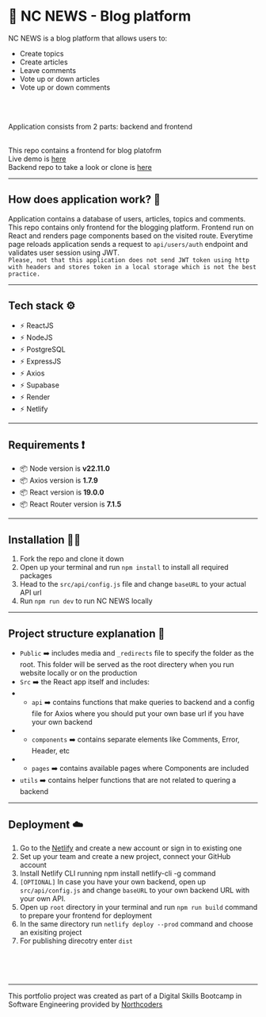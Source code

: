 # 📝 NC NEWS - Blog platform
NC NEWS is a blog platform that allows users to:
- Create topics
- Create articles
- Leave comments
- Vote up or down articles
- Vote up or down comments
<br />
<br />

Application consists from 2 parts: backend and frontend<br />
<br />

This repo contains a frontend for blog platofrm<br />
Live demo is [here](https://news-by-max-kly.netlify.app/)<br />
Backend repo to take a look or clone is [here](https://github.com/max-kly/nc-news)<br />

--- 
## How does application work? 🔧
Application contains a database of users, articles, topics and comments. This repo contains only frontend for the blogging platform. Frontend run on React and renders page components based on the visited route. Everytime page reloads application sends a request to `api/users/auth` endpoint and validates user session using JWT. <br />
``
Please, not that this application does not send JWT token using http with headers and stores token in a local storage which is not the best practice.
``

---
## Tech stack ⚙️
- ⚡ ReactJS
- ⚡ NodeJS
- ⚡ PostgreSQL
- ⚡ ExpressJS
- ⚡ Axios
- ⚡ Supabase
- ⚡ Render
- ⚡ Netlify
---
## Requirements ❗️
- 📦 Node version is **v22.11.0**
- 📦 Axios version is **1.7.9**
- 📦 React version is **19.0.0**
- 📦 React Router version is **7.1.5**<br />
---
## Installation 👨‍💻
1. Fork the repo and clone it down
2. Open up your terminal and run `npm install` to install all required packages
3. Head to the `src/api/config.js` file and change `baseURL` to your actual API url
3. Run `npm run dev` to run NC NEWS locally
---
## Project structure explanation 📁
- `Public` ➡️ includes media and `_redirects` file to specify the folder as the root. This folder will be served as the root directery when you run website locally or on the production<br />
- `Src` ➡️ the React app itself and includes:
- - `api` ➡️ contains functions that make queries to backend and a config file for Axios where you should put your own base url if you have your own backend
- - `components` ➡️ contains separate elements like Comments, Error, Header, etc
- - `pages` ➡️ contains available pages where Components are included
- `utils` ➡️ contains helper functions that are not related to quering a backend
---
## Deployment ☁️
1. Go to the [Netlify](https://www.netlify.com) and create a new account or sign in to existing one
2. Set up your team and create a new project, connect your GitHub account
3. Install Netlify CLI running npm install netlify-cli -g command
4. `[OPTIONAL]` In case you have your own backend, open up `src/api/config.js` and change `baseURL` to your own backend URL with your own API.
5. Open up `root` directory in your terminal and run `npm run build` command to prepare your frontend for deployment
6. In the same directory run `netlify deploy --prod` command and choose an exisiting project
7. For publishing direcotry enter `dist`
<br />
<br />
<br />

---
This portfolio project was created as part of a Digital Skills Bootcamp in Software Engineering provided by [Northcoders](https://northcoders.com)